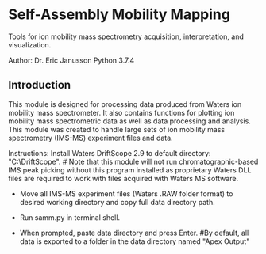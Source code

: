 # Self-Assembly Mobility Mapping

Tools for ion mobility mass spectrometry acquisition, interpretation, and visualization.

Author: Dr. Eric Janusson
Python 3.7.4

## Introduction

This module is designed for processing data produced from Waters ion mobility mass spectrometer. It also contains functions for plotting ion mobility mass spectrometric data as well as data processing and analysis. This module was created to handle large sets of ion mobility mass spectrometry (IMS-MS) experiment files and data.

Instructions:
Install Waters DriftScope 2.9 to default directory: "C:\DriftScope\".
    # Note that this module will not run chromatographic-based IMS peak picking without this program installed as proprietary Waters DLL files are required to work with files acquired with Waters MS software.

- Move all IMS-MS experiment files (Waters .RAW folder format) to desired working directory and copy full data directory path.

- Run samm.py in terminal shell.

- When prompted, paste data directory and press Enter.
    #By default, all data is exported to a folder in the data directory named "Apex Output"
